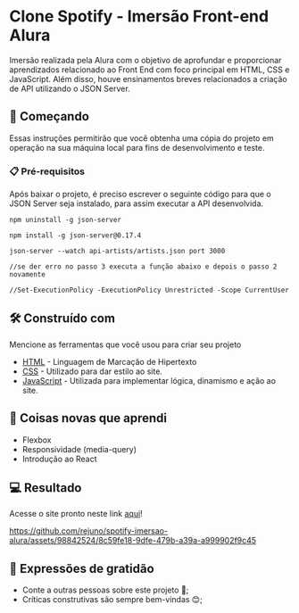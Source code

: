 # Clone Spotify - Imersão Front-end Alura

Imersão realizada pela Alura com o objetivo de aprofundar e proporcionar aprendizados relacionado ao Front End com foco principal em HTML, CSS e JavaScript. Além disso, houve ensinamentos breves relacionados a criação de API utilizando o JSON Server.

## 🚀 Começando

Essas instruções permitirão que você obtenha uma cópia do projeto em operação na sua máquina local para fins de desenvolvimento e teste.


### 📋 Pré-requisitos

Após baixar o projeto, é preciso escrever o seguinte código para que o JSON Server seja instalado, para assim executar a API desenvolvida.

```
npm uninstall -g json-server

npm install -g json-server@0.17.4

json-server --watch api-artists/artists.json port 3000

//se der erro no passo 3 executa a função abaixo e depois o passo 2 novamente

//Set-ExecutionPolicy -ExecutionPolicy Unrestricted -Scope CurrentUser

```

## 🛠️ Construído com

Mencione as ferramentas que você usou para criar seu projeto

* [HTML](https://developer.mozilla.org/pt-BR/docs/Web/HTML) - Linguagem de Marcação de Hipertexto
* [CSS](https://developer.mozilla.org/pt-BR/docs/Web/CSS) - Utilizado para dar estilo ao site. 
* [JavaScript](https://developer.mozilla.org/pt-BR/docs/Web/JavaScript) - Utilizada para implementar lógica, dinamismo e ação ao site. 

## 📝 Coisas novas que aprendi
* Flexbox
* Responsividade (media-query)
* Introdução ao React

## 💻 Resultado

Acesse o site pronto neste link [aqui](https://rejuno.github.io/spotify-imersao-alura/)!

https://github.com/rejuno/spotify-imersao-alura/assets/98842524/8c59fe18-9dfe-479b-a39a-a999902f9c45


## 🎁 Expressões de gratidão

* Conte a outras pessoas sobre este projeto 📢;
* Críticas construtivas são sempre bem-vindas 😊;


